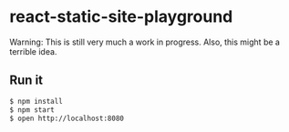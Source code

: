 # react-static-site-playground

Warning: This is still very much a work in progress. Also, this might be a terrible idea.

## Run it

```bash
$ npm install
$ npm start
$ open http://localhost:8080
```
